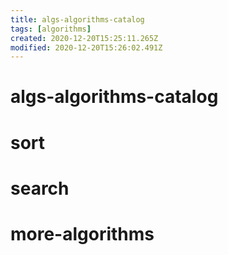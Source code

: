 ```yaml
---
title: algs-algorithms-catalog
tags: [algorithms]
created: 2020-12-20T15:25:11.265Z
modified: 2020-12-20T15:26:02.491Z
---
```


# algs-algorithms-catalog

# sort

# search

# more-algorithms
